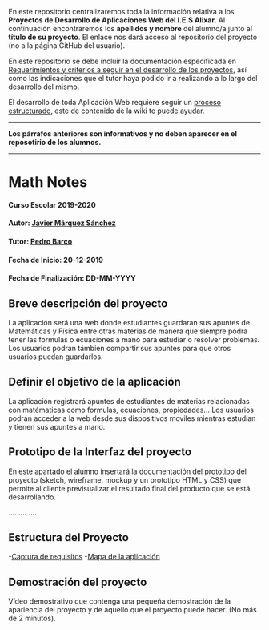 En este repositorio centralizaremos toda la información relativa a los **Proyectos de Desarrollo de Aplicaciones Web del I.E.S Alixar**.
Al continuación encontraremos los **apellidos y nombre** del alumno/a junto al **título de su proyecto**. El enlace nos dará acceso al repositorio del proyecto (no a la página GitHub del usuario).

En este repositorio se debe incluir la documentación especificada en [Requerimientos y criterios a seguir en el desarrollo de los proyectos](https://github.com/iesalixar/plantilla_proyecto_iesalixar/wiki/a.---Criterios-comunes-para-todos-los-proyectos), así como las indicaciones que el tutor haya podido ir a realizando a lo largo del desarrollo del mismo.

El desarrollo de toda Aplicación Web requiere seguir un [proceso estructurado](https://github.com/iesalixar/plantilla_proyecto_iesalixar/wiki/w1.--PROCESO-ESTRUCTURADO-PARA-DESARROLLO-DE-APLICACIONES-WEB), este  de contenido de la wiki te puede ayudar.


---

**Los párrafos anteriores son informativos y no deben aparecer en el reposotirio de los alumnos.**

---

# Math Notes

#### Curso Escolar 2019-2020
#### Autor: [Javier Márquez Sánchez](https://github.com/jmarquezs2)
#### Tutor: [Pedro Barco](https://github.com/pbarcob)
#### Fecha de Inicio: 20-12-2019
#### Fecha de Finalización: DD-MM-YYYY

## Breve descripción del proyecto

La aplicación será una web donde estudiantes guardaran sus apuntes de Matemáticas y Física entre otras materias de manera que siempre podra tener las formulas o ecuaciones a mano para estudiar o resolver problemas. Los  usuarios podran támbien compartir sus apuntes para que otros usuarios puedan guardarlos.

## Definir el objetivo de la aplicación
La aplicación registrará apuntes de estudiantes de materias relacionadas con matématicas como formulas, ecuaciones, propiedades...
Los usuarios podrán acceder a la web desde sus dispositivos moviles mientras estudian y tienen sus apuntes a mano.



## Prototipo de la Interfaz del proyecto

En este apartado el alumno insertará la documentación del prototipo del proyecto (sketch, wireframe, mockup y un prototipo HTML y CSS)  que permite al cliente previsualizar el resultado final del producto que se está desarrollando.

....
....
....

## Estructura del Proyecto

-[Captura de requisitos](https://github.com/jmarquezs2/proyecto_JMS/blob/master/docs/Alcance.md/ "Alcance")
-[Mapa de la aplicación](https://github.com/jmarquezs2/proyecto_JMS/tree/master/Arquitectura_del_Proyecto)


## Demostración del proyecto

Vídeo demostrativo que contenga una pequeña demostración de la apariencia del proyecto y de aquello que el proyecto puede hacer. (No más de 2 minutos).
